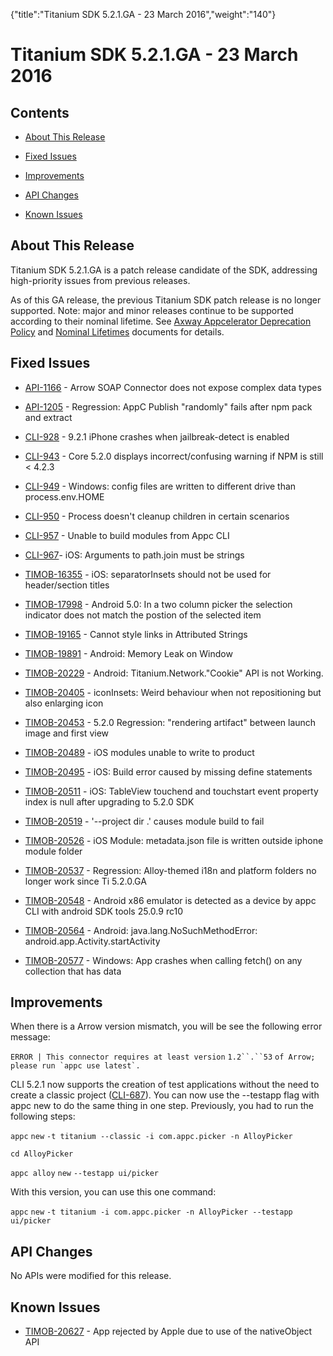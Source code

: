 {"title":"Titanium SDK 5.2.1.GA - 23 March 2016","weight":"140"} 

# Titanium SDK 5.2.1.GA - 23 March 2016

## Contents

*   [About This Release](#AboutThisRelease)
    
*   [Fixed Issues](#FixedIssues)
    
*   [Improvements](#Improvements)
    
*   [API Changes](#APIChanges)
    
*   [Known Issues](#KnownIssues)
    

## About This Release

Titanium SDK 5.2.1.GA is a patch release candidate of the SDK, addressing high-priority issues from previous releases.

As of this GA release, the previous Titanium SDK patch release is no longer supported. Note: major and minor releases continue to be supported according to their nominal lifetime. See [Axway Appcelerator Deprecation Policy](/docs/appc/AMPLIFY_Appcelerator_Services_Overview/Axway_Appcelerator_Deprecation_Policy/) and [Nominal Lifetimes](/docs/appc/AMPLIFY_Appcelerator_Services_Overview/Axway_Appcelerator_Product_Lifecycle/#NominalLifetimes) documents for details.

## Fixed Issues

*   [API-1166](https://jira.appcelerator.org/browse/API-1166) - Arrow SOAP Connector does not expose complex data types
    
*   [API-1205](https://jira.appcelerator.org/browse/API-1205) - Regression: AppC Publish "randomly" fails after npm pack and extract
    
*   [CLI-928](https://jira.appcelerator.org/browse/CLI-928) - 9.2.1 iPhone crashes when jailbreak-detect is enabled
    
*   [CLI-943](https://jira.appcelerator.org/browse/CLI-943) - Core 5.2.0 displays incorrect/confusing warning if NPM is still < 4.2.3
    
*   [CLI-949](https://jira.appcelerator.org/browse/CLI-949) - Windows: config files are written to different drive than process.env.HOME
    
*   [CLI-950](https://jira.appcelerator.org/browse/CLI-950) - Process doesn't cleanup children in certain scenarios
    
*   [CLI-957](https://jira.appcelerator.org/browse/CLI-957) - Unable to build modules from Appc CLI
    
*   [CLI-967](https://jira.appcelerator.org/browse/CLI-967)\- iOS: Arguments to path.join must be strings
    
*   [TIMOB-16355](https://jira.appcelerator.org/browse/TIMOB-16355) - iOS: separatorInsets should not be used for header/section titles
    
*   [TIMOB-17998](https://jira.appcelerator.org/browse/TIMOB-17998) - Android 5.0: In a two column picker the selection indicator does not match the postion of the selected item
    
*   [TIMOB-19165](https://jira.appcelerator.org/browse/TIMOB-19165) - Cannot style links in Attributed Strings
    
*   [TIMOB-19891](https://jira.appcelerator.org/browse/TIMOB-19891) - Android: Memory Leak on Window
    
*   [TIMOB-20229](https://jira.appcelerator.org/browse/TIMOB-20229) - Android: Titanium.Network."Cookie" API is not Working.
    
*   [TIMOB-20405](https://jira.appcelerator.org/browse/TIMOB-20405) - iconInsets: Weird behaviour when not repositioning but also enlarging icon
    
*   [TIMOB-20453](https://jira.appcelerator.org/browse/TIMOB-20453) - 5.2.0 Regression: "rendering artifact" between launch image and first view
    
*   [TIMOB-20489](https://jira.appcelerator.org/browse/TIMOB-20489) - iOS modules unable to write to product
    
*   [TIMOB-20495](https://jira.appcelerator.org/browse/TIMOB-20495) - iOS: Build error caused by missing define statements
    
*   [TIMOB-20511](https://jira.appcelerator.org/browse/TIMOB-20511) - iOS: TableView touchend and touchstart event property index is null after upgrading to 5.2.0 SDK
    
*   [TIMOB-20519](https://jira.appcelerator.org/browse/TIMOB-20519) - '--project dir .' causes module build to fail
    
*   [TIMOB-20526](https://jira.appcelerator.org/browse/TIMOB-20526) - iOS Module: metadata.json file is written outside iphone module folder
    
*   [TIMOB-20537](https://jira.appcelerator.org/browse/TIMOB-20537) - Regression: Alloy-themed i18n and platform folders no longer work since Ti 5.2.0.GA
    
*   [TIMOB-20548](https://jira.appcelerator.org/browse/TIMOB-20548) - Android x86 emulator is detected as a device by appc CLI with android SDK tools 25.0.9 rc10
    
*   [TIMOB-20564](https://jira.appcelerator.org/browse/TIMOB-20564) - Android: java.lang.NoSuchMethodError: android.app.Activity.startActivity
    
*   [TIMOB-20577](https://jira.appcelerator.org/browse/TIMOB-20577) - Windows: App crashes when calling fetch() on any collection that has data
    

## Improvements

When there is a Arrow version mismatch, you will be see the following error message:

`ERROR | This connector requires at least version` `1.2``.``53` ``of Arrow; please run `appc use latest`.``

CLI 5.2.1 now supports the creation of test applications without the need to create a classic project ([CLI-687](https://jira.appcelerator.org/browse/CLI-687)). You can now use the \--testapp flag with appc new to do the same thing in one step. Previously, you had to run the following steps:

`appc` `new` `-t titanium --classic -i com.appc.picker -n AlloyPicker`

`cd AlloyPicker`

`appc alloy` `new` `--testapp ui/picker`

With this version, you can use this one command:

`appc` `new` `-t titanium -i com.appc.picker -n AlloyPicker --testapp ui/picker`

## API Changes

No APIs were modified for this release.

## Known Issues

*   [TIMOB-20627](https://jira.appcelerator.org/browse/TIMOB-20627) - App rejected by Apple due to use of the nativeObject API